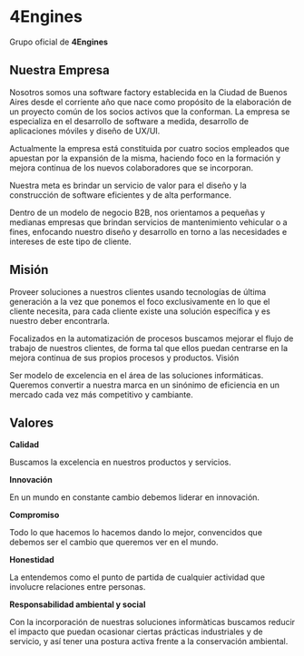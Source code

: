 # 4Engines

Grupo oficial de __4Engines__

## Nuestra Empresa

Nosotros somos una software factory establecida en la Ciudad de Buenos Aires desde el corriente año que nace como propósito de la elaboración de un proyecto común de los socios activos que la conforman. La empresa se especializa en el desarrollo de software a medida, desarrollo de aplicaciones móviles y diseño de UX/UI. 

Actualmente la empresa está constituida por cuatro socios empleados que apuestan por la expansión de la misma, haciendo foco en la  formación y mejora continua de los nuevos colaboradores que se incorporan.

Nuestra meta es brindar un servicio de valor para el diseño y la  construcción de software eficientes y de alta performance. 

Dentro de un modelo de negocio B2B, nos orientamos a pequeñas y medianas empresas que brindan servicios de mantenimiento vehicular o a fines, enfocando nuestro diseño y desarrollo en torno a las necesidades e intereses de este tipo de cliente. 

## Misión

Proveer soluciones a nuestros clientes usando tecnologías de última generación a la vez que ponemos el foco exclusivamente en lo que el cliente necesita, para cada cliente existe una solución específica y es nuestro deber encontrarla.

Focalizados en la automatización de procesos buscamos mejorar el flujo de trabajo de nuestros clientes, de forma tal que ellos puedan centrarse en la mejora continua de sus propios procesos y productos.
Visión

Ser modelo de excelencia en el área de las soluciones informáticas. Queremos convertir a nuestra marca en un sinónimo de eficiencia en un mercado cada vez más competitivo y cambiante.

## Valores

__Calidad__

Buscamos la excelencia en nuestros productos y servicios.

__Innovación__

En un mundo en constante cambio debemos liderar en innovación.

__Compromiso__

Todo lo que hacemos lo hacemos dando lo mejor, convencidos que debemos ser el cambio que queremos ver en el mundo.

__Honestidad__

La entendemos como el punto de partida de cualquier actividad que involucre relaciones entre personas.

__Responsabilidad ambiental y social__

Con la incorporación de nuestras soluciones informàticas buscamos reducir el impacto que puedan ocasionar ciertas prácticas industriales y de servicio, y así tener una postura activa frente a la conservación ambiental. 
